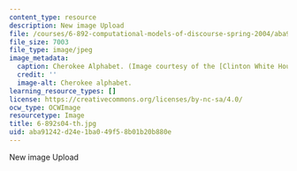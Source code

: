 ```yaml
---
content_type: resource
description: New image Upload
file: /courses/6-892-computational-models-of-discourse-spring-2004/aba91242d24e1ba049f58b01b20b880e_6-892s04-th.jpg
file_size: 7003
file_type: image/jpeg
image_metadata:
  caption: Cherokee Alphabet. (Image courtesy of the [Clinton White House Web site](http://clinton4.nara.gov/).)
  credit: ''
  image-alt: Cherokee alphabet.
learning_resource_types: []
license: https://creativecommons.org/licenses/by-nc-sa/4.0/
ocw_type: OCWImage
resourcetype: Image
title: 6-892s04-th.jpg
uid: aba91242-d24e-1ba0-49f5-8b01b20b880e
---
```

New image Upload